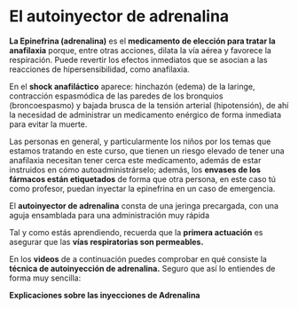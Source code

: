 # El autoinyector de adrenalina

**La Epinefrina (adrenalina)** es el **medicamento de elección para tratar la anafilaxia** porque, entre otras acciones, dilata la vía aérea y favorece la respiración. Puede revertir los efectos inmediatos que se asocian a las reacciones de hipersensibilidad, como anafilaxia. 

En el **shock anafiláctico** aparece: hinchazón (edema) de la laringe, contracción espasmódica de las paredes de los bronquios (broncoespasmo) y bajada brusca de la tensión arterial (hipotensión), de ahí la necesidad de administrar un medicamento enérgico de forma inmediata para evitar la muerte.

Las personas en general, y particularmente los niños por los temas que estamos tratando en este curso, que tienen un riesgo elevado de tener una anafilaxia necesitan tener cerca este medicamento, además de estar instruidos en cómo autoadministrárselo; además, los **envases de los fármacos están etiquetados** de forma que otra persona, en este caso tú como profesor, puedan inyectar la epinefrina en un caso de emergencia.

El **autoinyector de adrenalina** consta de una jeringa precargada, con una aguja ensamblada para una administración muy rápida

Tal y como estás aprendiendo, recuerda que la **primera actuación** es asegurar que las **vías respiratorias son permeables.**

En los **videos** de a continuación puedes comprobar en qué consiste la **técnica de autoinyección de adrenalina.** Seguro que así lo entiendes de forma muy sencilla:

**Explicaciones sobre las inyecciones de Adrenalina**

